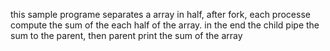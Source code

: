 this sample programe separates a array in half,
after fork, each processe compute the sum of the each half of the array.
in the end the child pipe the sum to the parent, then parent print the sum of the array

